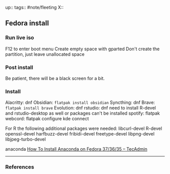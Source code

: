 up::
tags:: #note/fleeting 
X:: 

## Fedora install

### Run live iso

F12 to enter boot menu
Create empty space with gparted
Don't create the partition, just leave unallocated space

### Post install

Be patient, there will be a black screen for a bit.

### Install

Alacritty: dnf
Obsidian:  `flatpak install obsidian`
Syncthing: dnf
Brave: `flatpak install brave`
Evolution: dnf
rstudio: dnf
need to install R-devel and rstudio-desktop as well or packages can't be installed
spotify: flatpak
webcord: flatpak
configure kde connect

For R the following additional packages were needed:
libcurl-devel
R-devel
openssl-devel
harfbuzz-devel
fribidi-devel
freetype-devel
libpng-devel
libjpeg-turbo-devel

anaconda
[How To Install Anaconda on Fedora 37/36/35 – TecAdmin](https://tecadmin.net/how-to-install-anaconda-on-fedora/)

---

### References